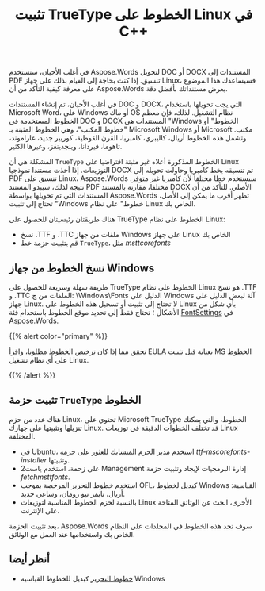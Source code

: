 ﻿---
title: تثبيت TrueType الخطوط على Linux في C++
second_title: Aspose.Words ل C++
articleTitle: تثبيت TrueType الخطوط على Linux
linktitle: تثبيت TrueType الخطوط على Linux
description: "Aspose.Words ل C++ يسمح بعرض مستند تم إنشاؤه باستخدام Microsoft Word على جهاز Linux بأفضل دقة. لتحقيق ذلك، انسخ ملفات الخطوط من جهاز Windows أو قم بتثبيت حزمة خطوط `TrueType` على جهازك Linux."
type: docs
weight: 20
url: /ar/cpp/install-truetype-fonts-on-linux/
---

في أغلب الأحيان، ستستخدم Aspose.Words لتحويل DOC أو DOCX المستندات إلى PDF تنسيق. إذا كنت بحاجة إلى القيام بذلك على جهاز Linux، فسيساعدك هذا الموضوع على معرفة كيفية التأكد من أن Aspose.Words يعرض مستنداتك بأفضل دقة.

في أغلب الأحيان، تم إنشاء المستندات DOC و DOCX، التي يجب تحويلها باستخدام Microsoft Word، على Windows أو ماك OS نظام التشغيل. لذلك، فإن معظم الخطوط المستخدمة في DOC و DOCX المستندات هي "Windows الخطوط" أو "خطوط المكتب"، وهي الخطوط المثبتة بـ Microsoft Windows أو Microsoft مكتب. وتشمل هذه الخطوط أريال، كاليبري، كامبريا، القرن القوطية، كوريير جديد، غاراموند، تاهوما، فيردانا، وينجدينغز، وغيرها الكثير.

المشكلة هي أن `TrueType` الخطوط المذكورة أعلاه غير مثبتة افتراضيا على Linux التوزيعات. إذا أخذت مستندا نموذجيا DOCX تم تنسيقه بخط كامبريا وحاولت تحويله إلى PDF تنسيق على Linux، Aspose.Words سيستخدم خطا مختلفا لأن كامبريا غير متوفر. نتيجة لذلك، سيبدو المستند PDF مختلفا، مقارنة بالمستند DOCX الأصلي. للتأكد من أن المستندات التي تم تحويلها بواسطة Aspose.Words تظهر أقرب ما يمكن إلى الأصل، تحتاج إلى تثبيت "Windows خطوط" على نظام Linux الخاص بك.

هناك طريقتان رئيسيتان للحصول على TrueType الخطوط على نظام Linux:

- نسخ .TTF و .TTC ملفات من جهاز Windows على جهاز Linux الخاص بك
- قم بتثبيت حزمة خط `TrueType`، مثل *msttcorefonts*

## نسخ الخطوط من جهاز Windows

طريقة سهلة وسريعة للحصول على TrueType الخطوط على نظام Linux هو نسخ .TTF و .TTC الملفات من ج: \Windows\Fonts الدليل على Windows آلة لبعض الدليل على جهاز Linux. لا تحتاج إلى تثبيت أو تسجيل هذه الخطوط على Linux بأي شكل من الأشكال ؛ تحتاج فقط إلى تحديد موقع الخطوط باستخدام فئة [FontSettings](https://reference.aspose.com/words/cpp/class/aspose.words.fonts.font_settings) في Aspose.Words.

{{% alert color="primary" %}}

تحقق مما إذا كان ترخيص الخطوط مطلوبا، واقرأ EULA بعناية قبل تثبيت MS الخطوط على أي نظام تشغيل Linux.

{{% /alert %}}

## تثبيت حزمة `TrueType` الخطوط

هناك عدد من حزم Linux، تحتوي على Microsoft TrueType الخطوط، والتي يمكنك تنزيلها وتثبيتها على جهازك Linux. قد تختلف الخطوات الدقيقة في توزيعات Linux المختلفة.

- في Ubuntu، استخدم مدير الحزم المتشابك للعثور على حزمة *ttf-mscorefonts-installer* وتثبيتها.
- على زحمة، استخدم ياست2 Management إدارة البرمجيات لإيجاد وتثبيت حزمة *fetchmsttfonts*.
- استخدم خطوط التحرير المرخصة بموجب OFL، كبديل لخطوط Windows القياسية: أريال، تايمز نيو رومان، وساعي جديد.
- بالنسبة لحزم الخطوط المناسبة لتوزيعات Linux الأخرى، ابحث عن الوثائق المتاحة على الإنترنت.

بعد تثبيت الحزمة، Aspose.Words سوف تجد هذه الخطوط في المجلدات على النظام الخاص بك واستخدامها عند العمل مع الوثائق.

## أنظر أيضا

- [خطوط التحرير](https://github.com/liberationfonts) كبديل للخطوط القياسية Windows
